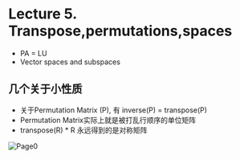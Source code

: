 # Lecture 5. Transpose,permutations,spaces
* PA = LU
* Vector spaces and subspaces


## 几个关于小性质

* 关于Permutation Matrix (P), 有 inverse(P) = transpose(P)  
* Permutation Matrix实际上就是被打乱行顺序的单位矩阵   
* transpose(R) * R 永远得到的是对称矩阵  
 

![Page0](https://github.com/zhukuixi/RainyNight/blob/master/LinearAlgebra/Images/L5_1.jpg)
 












